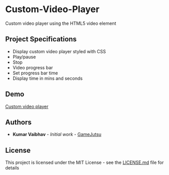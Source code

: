 # Custom-Video-Player
Custom video player using the HTML5 video element

## Project Specifications

- Display custom video player styled with CSS
- Play/pause
- Stop
- Video progress bar
- Set progress bar time
- Display time in mins and seconds

## Demo

[Custom video player](https://gamejutsu-video-player.netlify.app/)

## Authors

- **Kumar Vaibhav** - _Initial work_ - [GameJutsu](https://github.com/gamejutsu)

## License

This project is licensed under the MIT License - see the [LICENSE.md](LICENSE.md) file for details
